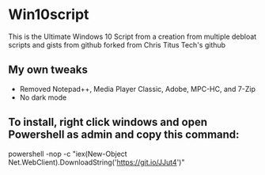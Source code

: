 # Win10script
This is the Ultimate Windows 10 Script from a creation from multiple debloat scripts and gists from github forked from Chris Titus Tech's github

## My own tweaks
- Removed Notepad++, Media Player Classic, Adobe, MPC-HC, and 7-Zip
- No dark mode


## To install, right click windows and open Powershell as admin and copy this command:

powershell -nop -c "iex(New-Object Net.WebClient).DownloadString('https://git.io/JJut4')"
